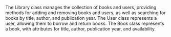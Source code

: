 The Library class manages the collection of books and users, providing methods for adding and removing books and users, as well as searching for books by title, author, and publication year. The User class represents a user, allowing them to borrow and return books. The Book class represents a book, with attributes for title, author, publication year, and availability.
